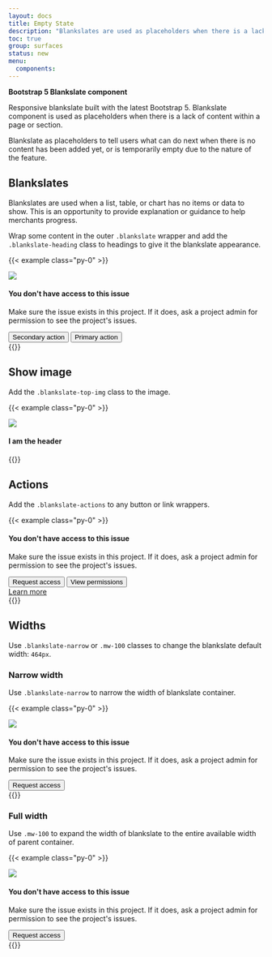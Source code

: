 ```yaml
---
layout: docs
title: Empty State
description: "Blankslates are used as placeholders when there is a lack of content within a page or section."
toc: true
group: surfaces
status: new
menu:
  components:
---
```


**Bootstrap 5 Blankslate component**

Responsive blankslate built with the latest Bootstrap 5. Blankslate component is used as placeholders when there is a lack of content within a page or section.

Blankslate as placeholders to tell users what can do next when there is no content has been added yet, or is temporarily empty due to the nature of the feature. 

## Blankslates

Blankslates are used when a list, table, or chart has no items or data to show. This is an opportunity to provide explanation or guidance to help merchants progress.

Wrap some content in the outer `.blankslate` wrapper and add the `.blankslate-heading` class to headings to give it the blankslate appearance.

{{< example class="py-0" >}}
<div class="blankslate">
  <img class="blankslate-top-img" src="/images/blankslate/1.png" />
  <div class="blankslate-body">
    <h4>You don't have access to this issue</h4>
    <p>
      Make sure the issue exists in this project. If it does, ask a project
      admin for permission to see the project's issues.
    </p>
  </div>
  <div class="blankslate-actions">
    <button class="btn btn-default" type="button">Secondary action</button>
    <button class="btn btn-primary" type="button">Primary action</button>
  </div>
</div>
{{</ example >}}

## Show image

Add the `.blankslate-top-img` class to the image.

{{< example class="py-0" >}}
<div class="blankslate">
  <img class="blankslate-top-img" src="/images/blankslate/2.png" />
  <div class="blankslate-body">
    <h4>I am the header</h4>
  </div>
</div>
{{</ example >}}

## Actions

Add the `.blankslate-actions` to any button or link wrappers.

{{< example class="py-0" >}}
<div class="blankslate">
  <h4>You don't have access to this issue</h4>
  <p>Make sure the issue exists in this project. 
  If it does, ask a project admin for permission to see the project's issues.</p>
  <div class="blankslate-actions">
    <button class="btn btn-primary" type="button">Request access</button>
    <button class="btn btn-default" type="button">View permissions</button>
  </div>
  <div class="blankslate-actions">
    <a class="fw-semibold" href="#">Learn more</a>    
  </div>
</div>
{{</ example >}}

## Widths

Use `.blankslate-narrow` or `.mw-100` classes to change the blankslate default width: `464px`.

### Narrow width

Use `.blankslate-narrow` to narrow the width of blankslate container.

{{< example class="py-0" >}}
<div class="blankslate blankslate-narrow">
  <img class="blankslate-top-img" src="/images/blankslate/1.png" />
  <h4>You don't have access to this issue</h4>
  <p>Make sure the issue exists in this project. 
    If it does, ask a project admin for permission to see the project's issues.</p>
  <div class="blankslate-actions">
    <button class="btn btn-primary" type="button">Request access</button>
  </div>
</div>
{{</ example >}}

### Full width

Use `.mw-100` to expand the width of blankslate to the entire available width of parent container.

{{< example class="py-0" >}}
<div class="blankslate mw-100">
  <img class="blankslate-top-img" src="/images/blankslate/1.png" />
  <h4>You don't have access to this issue</h4>
  <p>Make sure the issue exists in this project. 
    If it does, ask a project admin for permission to see the project's issues.</p>
  <div class="blankslate-actions">
    <button class="btn btn-primary" type="button">Request access</button>
  </div>
</div>
{{</ example >}}